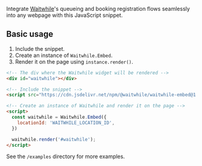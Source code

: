 Integrate [Waitwhile](https://waitwhile.com)'s queueing and booking registration flows seamlessly into any webpage with this JavaScript snippet.

## Basic usage

1. Include the snippet.
2. Create an instance of `Waitwhile.Embed`.
3. Render it on the page using `instance.render()`.

```html
<!-- The div where the Waitwhile widget will be rendered -->
<div id="waitwhile"></div>

<!-- Include the snippet -->
<script src="https://cdn.jsdelivr.net/npm/@waitwhile/waitwhile-embed@1.0.0/dist/waitwhile-embed.min.js"></script>

<!-- Create an instance of Waitwhile and render it on the page -->
<script>
  const waitwhile = Waitwhile.Embed({
    locationId: 'WAITWHILE_LOCATION_ID',
  })

  waitwhile.render('#waitwhile');
</script>
```

See the `/examples` directory for more examples.
